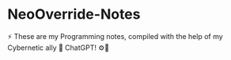 # NeoOverride-Notes
⚡ These are my Programming notes, compiled with the help of my Cybernetic ally 🤖 ChatGPT! ⚙️🚀
